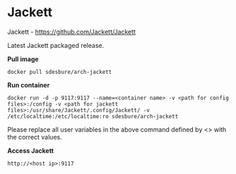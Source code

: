 Jackett
======

Jackett - https://github.com/Jackett/Jackett

Latest Jackett packaged release.

**Pull image**

```
docker pull sdesbure/arch-jackett
```

**Run container**

```
docker run -d -p 9117:9117 --name=<container name> -v <path for config files>:/config -v <path for jackett files>:/usr/share/Jackett/.config/Jackett/ -v /etc/localtime:/etc/localtime:ro sdesbure/arch-jackett
```

Please replace all user variables in the above command defined by <> with the correct values.

**Access Jackett**

```
http://<host ip>:9117
```
